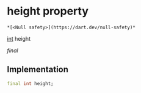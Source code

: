 


# height property




    *[<Null safety>](https://dart.dev/null-safety)*


[int](https://api.flutter.dev/flutter/dart-core/int-class.html) height
  
_final_






## Implementation

```dart
final int height;


```







